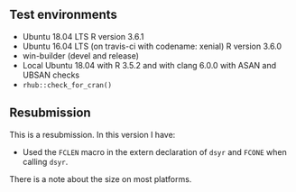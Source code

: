 ## Test environments
* Ubuntu 18.04 LTS
  R version 3.6.1
* Ubuntu 16.04 LTS (on travis-ci with codename: xenial)
  R version 3.6.0
* win-builder (devel and release)
* Local Ubuntu 18.04 with R 3.5.2 and with clang 6.0.0 with ASAN and 
  UBSAN checks
* `rhub::check_for_cran()`

## Resubmission
This is a resubmission. In this version I have:

* Used the `FCLEN` macro in the extern declaration of `dsyr` and `FCONE` 
  when calling `dsyr`.

There is a note about the size on most platforms.
